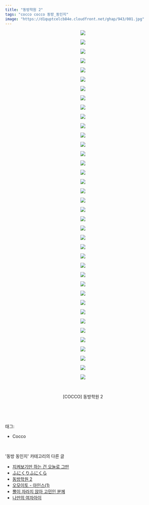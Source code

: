 ```yaml
---
title: "동방학원 2"
tags: "cocco cocco 동방_동인지"
image: "https://d1quptcelcb84e.cloudfront.net/ghap/943/001.jpg"
---
```

<div class="article">
<p style="text-align: center; clear: none; float: none;"><img src="{{ site.imgserver8 }}/ghap/943/001.jpg"/></p>
<p style="text-align: center; clear: none; float: none;"><img src="{{ site.imgserver8 }}/ghap/943/002.jpg"/></p>
<p style="text-align: center; clear: none; float: none;"><img src="{{ site.imgserver8 }}/ghap/943/003.jpg"/></p>
<p style="text-align: center; clear: none; float: none;"><img src="{{ site.imgserver8 }}/ghap/943/004.jpg"/></p>
<p style="text-align: center; clear: none; float: none;"><img src="{{ site.imgserver8 }}/ghap/943/005.jpg"/></p>
<p style="text-align: center; clear: none; float: none;"><img src="{{ site.imgserver8 }}/ghap/943/006.jpg"/></p>
<p style="text-align: center; clear: none; float: none;"><img src="{{ site.imgserver8 }}/ghap/943/007.jpg"/></p>
<p style="text-align: center; clear: none; float: none;"><img src="{{ site.imgserver8 }}/ghap/943/008.jpg"/></p>
<p style="text-align: center; clear: none; float: none;"><img src="{{ site.imgserver8 }}/ghap/943/009.jpg"/></p>
<p style="text-align: center; clear: none; float: none;"><img src="{{ site.imgserver8 }}/ghap/943/010.jpg"/></p>
<p style="text-align: center; clear: none; float: none;"><img src="{{ site.imgserver8 }}/ghap/943/011.jpg"/></p>
<p style="text-align: center; clear: none; float: none;"><img src="{{ site.imgserver8 }}/ghap/943/012.jpg"/></p>
<p style="text-align: center; clear: none; float: none;"><img src="{{ site.imgserver8 }}/ghap/943/013.jpg"/></p>
<p style="text-align: center; clear: none; float: none;"><img src="{{ site.imgserver8 }}/ghap/943/014.jpg"/></p>
<p style="text-align: center; clear: none; float: none;"><img src="{{ site.imgserver8 }}/ghap/943/015.jpg"/></p>
<p style="text-align: center; clear: none; float: none;"><img src="{{ site.imgserver8 }}/ghap/943/016.jpg"/></p>
<p style="text-align: center; clear: none; float: none;"><img src="{{ site.imgserver8 }}/ghap/943/017.jpg"/></p>
<p style="text-align: center; clear: none; float: none;"><img src="{{ site.imgserver8 }}/ghap/943/018.jpg"/></p>
<p style="text-align: center; clear: none; float: none;"><img src="{{ site.imgserver8 }}/ghap/943/019.jpg"/></p>
<p style="text-align: center; clear: none; float: none;"><img src="{{ site.imgserver8 }}/ghap/943/020.jpg"/></p>
<p style="text-align: center; clear: none; float: none;"><img src="{{ site.imgserver8 }}/ghap/943/021.jpg"/></p>
<p style="text-align: center; clear: none; float: none;"><img src="{{ site.imgserver8 }}/ghap/943/022.jpg"/></p>
<p style="text-align: center; clear: none; float: none;"><img src="{{ site.imgserver8 }}/ghap/943/023.jpg"/></p>
<p style="text-align: center; clear: none; float: none;"><img src="{{ site.imgserver8 }}/ghap/943/024.jpg"/></p>
<p style="text-align: center; clear: none; float: none;"><img src="{{ site.imgserver8 }}/ghap/943/025.jpg"/></p>
<p style="text-align: center; clear: none; float: none;"><img src="{{ site.imgserver8 }}/ghap/943/026.jpg"/></p>
<p style="text-align: center; clear: none; float: none;"><img src="{{ site.imgserver8 }}/ghap/943/027.jpg"/></p>
<p style="text-align: center; clear: none; float: none;"><img src="{{ site.imgserver8 }}/ghap/943/028.jpg"/></p>
<p style="text-align: center; clear: none; float: none;"><img src="{{ site.imgserver8 }}/ghap/943/029.jpg"/></p>
<p style="text-align: center; clear: none; float: none;"><img src="{{ site.imgserver8 }}/ghap/943/030.jpg"/></p>
<p style="text-align: center; clear: none; float: none;"><img src="{{ site.imgserver8 }}/ghap/943/031.jpg"/></p>
<p style="text-align: center; clear: none; float: none;"><img src="{{ site.imgserver8 }}/ghap/943/032.jpg"/></p>
<p style="text-align: center; clear: none; float: none;"><img src="{{ site.imgserver8 }}/ghap/943/033.jpg"/></p>
<p style="text-align: center; clear: none; float: none;"><img src="{{ site.imgserver8 }}/ghap/943/034.jpg"/></p>
<p style="text-align: center; clear: none; float: none;"><img src="{{ site.imgserver8 }}/ghap/943/035.jpg"/></p>
<p style="text-align: center; clear: none; float: none;"><img src="{{ site.imgserver8 }}/ghap/943/036.jpg"/></p>
<p style="text-align: center; clear: none; float: none;"><img src="{{ site.imgserver8 }}/ghap/943/037.jpg"/></p>
<p style="text-align: center; clear: none; float: none;"><img src="{{ site.imgserver8 }}/ghap/943/038.jpg"/></p>
<p style="text-align: center; clear: none; float: none;"><br/></p>
<p style="text-align: center; clear: none; float: none;">[COCCO] 동방학원 2</p>
<p><br/></p>
</div><br/>
<div class="tagTrail">
<p>태그: </p>
<ul>
<li>Cocco</li>
</ul>
</div><br/>
<div class="another">
<p>'동방 동인지' 카테고리의 다른 글</p>
<ul>
<li><a href="/ghap_945">지켜보기만 하는 건 오늘로 그만</a></li>
<li><a href="/ghap_944">ふにくりふにくら</a></li>
<li><a href="/ghap_943">동방학원 2</a></li>
<li><a href="/ghap_942">오모이토 - 아인스(1)</a></li>
<li><a href="/ghap_941">뿔이 자라지 않아 고민인 분께</a></li>
<li><a href="/ghap_940">나만의 여자아이</a></li>
</ul>
</div><br/>
<div class="cb_module cb_fluid">
<div class="cb_wrt cb_profile">
</div><!-- commentList close -->
</div><br/>
